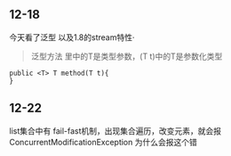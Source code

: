 ## 12-18
今天看了泛型 以及1.8的stream特性·
>泛型方法 <T>里中的T是类型参数，(T t)中的T是参数化类型
```
public <T> T method(T t){
}
```
## 12-22
list集合中有 fail-fast机制，出现集合遍历，改变元素，就会报ConcurrentModificationException
  为什么会报这个错
